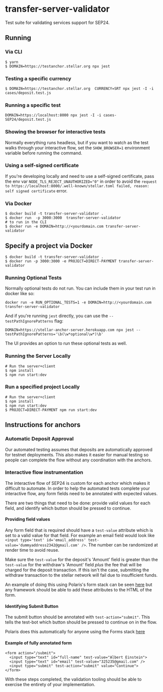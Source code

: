 # transfer-server-validator

Test suite for validating services support for SEP24.

## Running

### Via CLI

```
$ yarn
$ DOMAIN=https://testanchor.stellar.org npx jest
```

### Testing a specific currency

```
$ DOMAIN=https://testanchor.stellar.org  CURRENCY=SRT npx jest -I -i cases/deposit.test.js
```

### Running a specific test

```
DOMAIN=https://localhost:8000 npx jest -I -i cases-SEP24/deposit.test.js

```

### Showing the browser for interactive tests

Normally everything runs headless, but if you want to watch as the test walks
through your interactive flow, set the `SHOW_BROWSER=1` environment variable
before running the command.

### Using a self-signed certificate

If you're developing locally and need to use a self-signed certificate, pass the
env var `NODE_TLS_REJECT_UNAUTHORIZED="0"` in order to avoid the
`request to https://localhost:8000/.well-known/stellar.toml failed, reason: self signed certificate`
error.

### Via Docker

```
$ docker build -t transfer-server-validator .
$ docker run  -p 3000:3000  transfer-server-validator
# to run in the CLI
$ docker run -e DOMAIN=http://<yourdomain.com transfer-server-validator
```

## Specify a project via Docker

```
$ docker build -t transfer-server-validator .
$ docker run -p 3000:3000 -e PROJECT=DIRECT-PAYMENT transfer-server-validator
```

### Running Optional Tests

Normally optional tests do not run. You can include them in your test run in
docker like so:

```
docker run -e RUN_OPTIONAL_TESTS=1 -e DOMAIN=http://<yourdomain.com transfer-server-validator
```

And if you're running `jest` directly, you can use the
`--testPathIgnorePatterns` flag:

```
DOMAIN=https://stellar-anchor-server.herokuapp.com npx jest --testPathIgnorePatterns='\b(\w*optional\w*)\b'
```

The UI provides an option to run these optional tests as well.

### Running the Server Locally

```
# Run the server+client
$ npm install
$ npm run start:dev

```

### Run a specified project Locally

```
# Run the server+client
$ npm install
$ npm run start:dev
$ PROJECT=DIRECT-PAYMENT npm run start:dev
```

## Instructions for anchors

### Automatic Deposit Approval

Our automated testing assumes that deposits are automatically approved for
testnet deployments. This also makes it easier for manual testing so people can
complete the flow without any coordination with the anchors.

### Interactive flow instrumentation

The interactive flow of SEP24 is custom for each anchor which makes it difficult
to automate. In order to help the automated tests complete your interactive
flow, any form fields need to be annotated with expected values.

There are two things that need to be done: provide valid values for each field,
and identify which button should be pressed to continue.

#### Providing field values

Any form field that is required should have a `test-value` attribute which is
set to a valid value for that field. For example an email field would look like
`<input type='text' id='email_address' test-value='dummyaddress2342@gmail.com' />`.
The number can be randomized at render time to avoid reuse.

Make sure the `test-value` for the deposit's 'Amount' field is greater than the
`test-value` for the withdraw's 'Amount' field _plus_ the fee that will be
charged for the deposit transaction. If this isn't the case, submitting the
withdraw transaction to the stellar network will fail due to insufficient funds.

An example of doing this using Polaris's form stack can be seen
[here](https://github.com/stellar/django-polaris/blob/fd5900d68fec6b0e31ce720262e8d787fcbf8aac/example/server/forms.py#L10,L15)
but any framework should be able to add these attributes to the HTML of the
form.

#### Identifying Submit Button

The submit button should be annotated with `test-action="submit"`. This tells
the test-bot which button should be pressed to continue on in the flow.

Polaris does this automatically for anyone using the Forms stack
[here](https://github.com/stellar/django-polaris/blob/fd5900d68fec6b0e31ce720262e8d787fcbf8aac/polaris/polaris/templates/withdraw/form.html#L38)

#### Example of fully annotated form

```
<form action="/submit">
  <input type="text" id="full-name" test-value="Albert Einstein">
  <input type="text" id="email" test-value="325235@gmail.com" />
  <input type="submit" test-action="submit" value="Continue">
</form>
```

With these steps completed, the validation tooling should be able to exercise
the entirety of your implementation.
